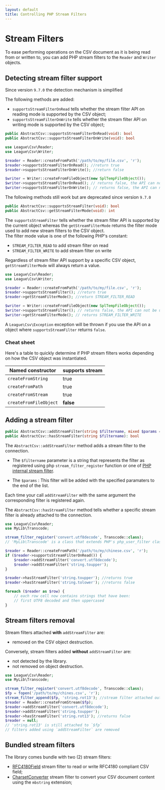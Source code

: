 ```yaml
---
layout: default
title: Controlling PHP Stream Filters
---
```


# Stream Filters

To ease performing operations on the CSV document as it is being read from or written to, you can add PHP stream filters to the `Reader` and `Writer` objects.

## Detecting stream filter support

<p class="message-notice">Since version <code>9.7.0</code> the detection mechanism is simplified</p>

The following methods are added:

- `supportsStreamFilterOnRead` tells whether the stream filter API on reading mode is supported by the CSV object;
- `supportsStreamFilterOnWrite` tells whether the stream filter API on writing mode is supported by the CSV object;

~~~php
public AbstractCsv::supportsStreamFilterOnRead(void): bool
public AbstractCsv::supportsStreamFilterOnWrite(void): bool
~~~

~~~php
use League\Csv\Reader;
use League\Csv\Writer;

$reader = Reader::createFromPath('/path/to/my/file.csv', 'r');
$reader->supportsStreamFilterOnRead(); //return true
$reader->supportsStreamFilterOnWrite(); //return false

$writer = Writer::createFromFileObject(new SplTempFileObject());
$writer->supportsStreamFilterOnRead(); // returns false, the API can not be used
$writer->supportsStreamFilterOnWrite(); // returns false, the API can not be used
~~~

<p class="message-notice">The following methods still work but are deprecated since version <code>9.7.0</code></p>

~~~php
public AbstractCsv::supportsStreamFilter(void): bool
public AbstractCsv::getStreamFilterMode(void): int
~~~

The `supportsStreamFilter` tells whether the stream filter API is supported by the current object whereas the `getStreamFilterMode` returns the filter mode used to add new stream filters to the CSV object.  
The filter mode value is one of the following PHP's constant:

- `STREAM_FILTER_READ` to add stream filter on read
- `STREAM_FILTER_WRITE` to add stream filter on write

Regardless of stream filter API support by a specific CSV object, `getStreamFilterMode` will always return a value.

~~~php
use League\Csv\Reader;
use League\Csv\Writer;

$reader = Reader::createFromPath('/path/to/my/file.csv', 'r');
$reader->supportsStreamFilter(); //return true
$reader->getStreamFilterMode(); //return STREAM_FILTER_READ

$writer = Writer::createFromFileObject(new SplTempFileObject());
$writer->supportsStreamFilter(); // returns false, the API can not be used
$writer->getStreamFilterMode(); // returns STREAM_FILTER_WRITE
~~~

<p class="message-warning">A <code>League\Csv\Exception</code> exception will be thrown if you use the API on a object where <code>supportsStreamFilter</code> returns <code>false</code>.</p>

### Cheat sheet

Here's a table to quickly determine if PHP stream filters works depending on how the CSV object was instantiated.

| Named constructor      |   supports stream      |
|------------------------|------------------------|
| `createFromString`     |         true           |
| `createFromPath  `     |         true           |
| `createFromStream`     |         true           |
| `createFromFileObject` |       **false**        |


## Adding a stream filter

~~~php
public AbstractCsv::addStreamFilter(string $filtername, mixed $params = null): self
public AbstractCsv::hasStreamFilter(string $filtername): bool
~~~

The `AbstractCsv::addStreamFilter` method adds a stream filter to the connection.

- The `$filtername` parameter is a string that represents the filter as registered using php `stream_filter_register` function or one of [PHP internal stream filter](http://php.net/manual/en/filters.php).

- The `$params` : This filter will be added with the specified paramaters to the end of the list.

<p class="message-warning">Each time your call <code>addStreamFilter</code> with the same argument the corresponding filter is registered again.</p>

The `AbstractCsv::hasStreamFilter` method tells whether a specific stream filter is already attached to the connection.

~~~php
use League\Csv\Reader;
use MyLib\Transcode;

stream_filter_register('convert.utf8decode', Transcode::class);
// 'MyLib\Transcode' is a class that extends PHP's php_user_filter class

$reader = Reader::createFromPath('/path/to/my/chinese.csv', 'r');
if ($reader->supportsStreamFilterOnRead()) {
	$reader->addStreamFilter('convert.utf8decode');
	$reader->addStreamFilter('string.toupper');
}

$reader->hasStreamFilter('string.toupper'); //returns true
$reader->hasStreamFilter('string.tolower'); //returns false

foreach ($reader as $row) {
	// each row cell now contains strings that have been:
	// first UTF8 decoded and then uppercased
}
~~~

## Stream filters removal

Stream filters attached **with** `addStreamFilter` are:

- removed on the CSV object destruction.

Conversely, stream filters added **without** `addStreamFilter` are:

- not detected by the library.
- not removed on object destruction.

~~~php
use League\Csv\Reader;
use MyLib\Transcode;

stream_filter_register('convert.utf8decode', Transcode::class);
$fp = fopen('/path/to/my/chines.csv', 'r');
stream_filter_append($fp, 'string.rot13'); //stream filter attached outside of League\Csv
$reader = Reader::createFromStream($fp);
$reader->addStreamFilter('convert.utf8decode');
$reader->addStreamFilter('string.toupper');
$reader->hasStreamFilter('string.rot13'); //returns false
$reader = null;
// 'string.rot13' is still attached to `$fp`
// filters added using `addStreamFilter` are removed
~~~

## Bundled stream filters

The library comes bundle with two (2) stream filters:

- [RFC4180Field](/9.0/interoperability/rfc4180-field/) stream filter to read or write RFC4180 compliant CSV field;
- [CharsetConverter](/9.0/converter/charset/) stream filter to convert your CSV document content using the `mbstring` extension;
